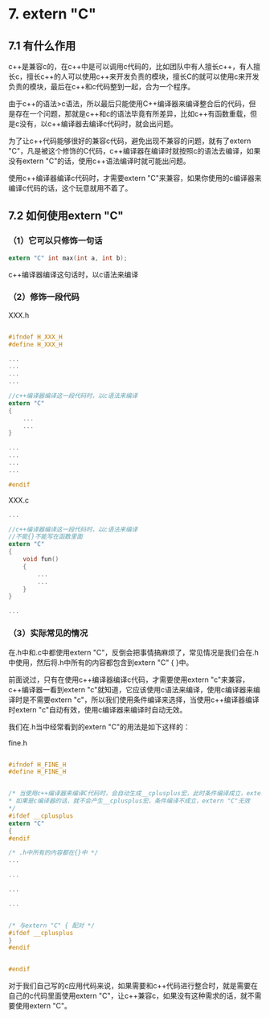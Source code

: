 # 7. extern "C"

## 7.1 有什么作用
c++是兼容c的，在c++中是可以调用c代码的，比如团队中有人擅长c++，有人擅长c，擅长c++的人可以使用c++来开发负责的模块，擅长C的就可以使用c来开发负责的模块，最后在c++和c代码整到一起，合为一个程序。

由于c++的语法>c语法，所以最后只能使用C++编译器来编译整合后的代码，但是存在一个问题，那就是c++和c的语法毕竟有所差异，比如c++有函数重载，但是c没有，以c++编译器去编译c代码时，就会出问题。

为了让c++代码能够很好的兼容c代码，避免出现不兼容的问题，就有了extern "C"，凡是被这个修饰的C代码，c++编译器在编译时就按照c的语法去编译，如果没有extern "C"的话，使用c++语法编译时就可能出问题。

使用c++编译器编译c代码时，才需要extern "C"来兼容，如果你使用的c编译器来编译c代码的话，这个玩意就用不着了。
	
## 7.2 如何使用extern "C"

### （1）它可以只修饰一句话

```c
extern "C" int max(int a, int b);  
```

c++编译器编译这句话时，以c语法来编译  

### （2）修饰一段代码

XXX.h
```c

#ifndef H_XXX_H
#define H_XXX_H

...
...
...
...

//c++编译器编译这一段代码时，以c语法来编译
extern "C" 
{
	...
	...
}

...
...
...
...

#endif

```


XXX.c 
```c
...

//c++编译器编译这一段代码时，以c语法来编译
//不能{}不能写在函数里面
extern "C"
{
	void fun()
	{
		...
		...
	}
}

...
```
		
### （3）实际常见的情况

在.h中和.c中都使用extern "C"，反倒会把事情搞麻烦了，常见情况是我们会在.h中使用，然后将.h中所有的内容都包含到extern "C" { }中。

前面说过，只有在使用c++编译器编译c代码，才需要使用extern "c"来兼容，c++编译器一看到extern "c"就知道，它应该使用c语法来编译，使用c编译器来编译时是不需要extern "c"，所以我们使用条件编译来选择，当使用c++编译器编译时extern "c"自动有效，使用c编译器来编译时自动无效。

我们在.h当中经常看到的extern "C"的用法是如下这样的：

fine.h 
```c

#ifndef H_FINE_H
#define H_FINE_H


/* 当使用c++编译器来编译C代码时，会自动生成__cplusplus宏，此时条件编译成立，extern "C"有效
* 如果是c编译器的话，就不会产生__cplusplus宏，条件编译不成立，extern "C"无效
*/
#ifdef __cplusplus
extern "C" 
{
#endif

/* .h中所有的内容都在{}中 */
...

...

...

...


/* 与extern "C" { 配对 */
#ifdef __cplusplus
}
#endif


#endif
```

对于我们自己写的c应用代码来说，如果需要和c++代码进行整合时，就是需要在自己的c代码里面使用extern "C"，让c++兼容c，如果没有这种需求的话，就不需要使用extern "C"。		
